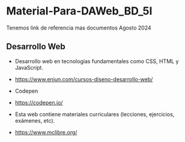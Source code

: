 # Material-Para-DAWeb_BD_5I
Tenemos link de referencia mas documentos Agosto 2024

## Desarrollo Web 
-  Desarrollo web en tecnologías fundamentales como CSS, HTML y JavaScript.
-  https://www.eniun.com/cursos-diseno-desarrollo-web/

-  Codepen
-  https://codepen.io/

-  Esta web contiene materiales curriculares (lecciones, ejercicios, exámenes, etc).
-  https://www.mclibre.org/
